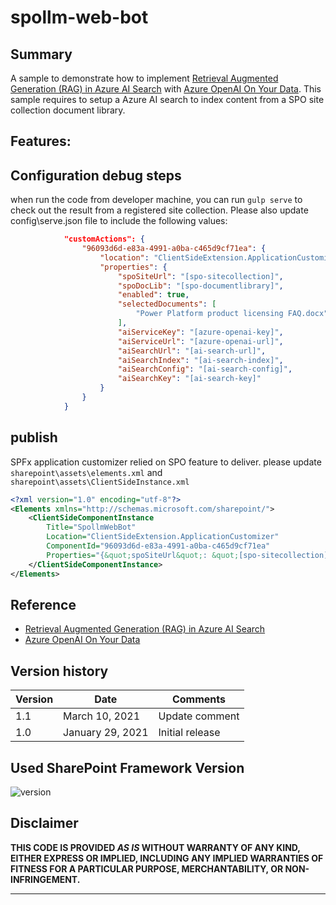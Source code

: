 # spollm-web-bot

## Summary

A sample to demonstrate how to implement [Retrieval Augmented Generation (RAG) in Azure AI Search](https://learn.microsoft.com/en-us/azure/search/retrieval-augmented-generation-overview) with [Azure OpenAI On Your Data](https://learn.microsoft.com/en-us/azure/ai-services/openai/references/on-your-data?tabs=python). This sample requires to setup a Azure AI search to index content from a SPO site collection document library. 

## Features: 

## Configuration debug steps
when run the code from developer machine, you can run ```gulp serve``` to check out the result from a registered site collection. Please also update config\serve.json file to include the following values: 
```JSON
            "customActions": {
                "96093d6d-e83a-4991-a0ba-c465d9cf71ea": {
                    "location": "ClientSideExtension.ApplicationCustomizer",
                    "properties": {
                        "spoSiteUrl": "[spo-sitecollection]",
                        "spoDocLib": "[spo-documentlibrary]",
                        "enabled": true,
                        "selectedDocuments": [
                            "Power Platform product licensing FAQ.docx"
                        ],
                        "aiServiceKey": "[azure-openai-key]",
                        "aiServiceUrl": "[azure-openai-url]",
                        "aiSearchUrl": "[ai-search-url]",
                        "aiSearchIndex": "[ai-search-index]",
                        "aiSearchConfig": "[ai-search-config]",
                        "aiSearchKey": "[ai-search-key]"
                    }
                }
            }
```

## publish
SPFx application customizer relied on SPO feature to deliver. please update ```sharepoint\assets\elements.xml``` and ```sharepoint\assets\ClientSideInstance.xml```

```XML
<?xml version="1.0" encoding="utf-8"?>
<Elements xmlns="http://schemas.microsoft.com/sharepoint/">
    <ClientSideComponentInstance
        Title="SpollmWebBot"
        Location="ClientSideExtension.ApplicationCustomizer"
        ComponentId="96093d6d-e83a-4991-a0ba-c465d9cf71ea"
        Properties="{&quot;spoSiteUrl&quot;: &quot;[spo-sitecollection]&quot;,&quot;spoDocLib&quot;: &quot;[spo-documentlibrary]&quot;,&quot;enabled&quot;: true,&quot;selectedDocuments&quot;: [&quot;Power Platform product licensing FAQ.docx&quot;],&quot;aiServiceKey&quot;: &quot;[azure-openai-key]&quot;,&quot;aiServiceUrl&quot;: &quot;[azure-openai-url]&quot;,&quot;aiSearchUrl&quot;: &quot;[ai-search-url]&quot;,&quot;aiSearchIndex&quot;: &quot;[ai-search-index]&quot;,&quot;aiSearchConfig&quot;: &quot;[ai-search-config]&quot;,&quot;aiSearchKey&quot;: &quot;[ai-search-key]&quot;}">
    </ClientSideComponentInstance>
</Elements>
```

## Reference
* [Retrieval Augmented Generation (RAG) in Azure AI Search](https://learn.microsoft.com/en-us/azure/search/retrieval-augmented-generation-overview)
* [Azure OpenAI On Your Data](https://learn.microsoft.com/en-us/azure/ai-services/openai/references/on-your-data?tabs=python)

## Version history

| Version | Date             | Comments        |
| ------- | ---------------- | --------------- |
| 1.1     | March 10, 2021   | Update comment  |
| 1.0     | January 29, 2021 | Initial release |

## Used SharePoint Framework Version

![version](https://img.shields.io/badge/version-1.19.0-green.svg)

## Disclaimer

**THIS CODE IS PROVIDED _AS IS_ WITHOUT WARRANTY OF ANY KIND, EITHER EXPRESS OR IMPLIED, INCLUDING ANY IMPLIED WARRANTIES OF FITNESS FOR A PARTICULAR PURPOSE, MERCHANTABILITY, OR NON-INFRINGEMENT.**

---


